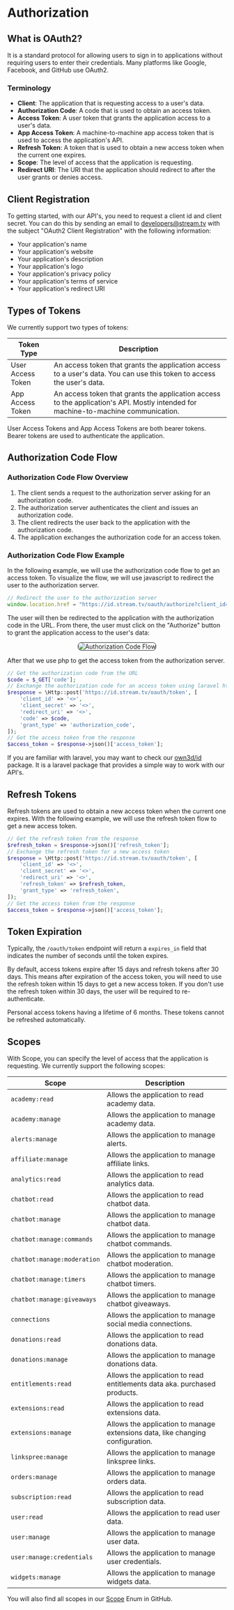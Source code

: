 # Authorization

## What is OAuth2?

It is a standard protocol for allowing users to sign in to applications without requiring users to enter their
credentials. Many platforms like Google, Facebook, and GitHub use OAuth2.

### Terminology

- **Client**: The application that is requesting access to a user's data.
- **Authorization Code**: A code that is used to obtain an access token.
- **Access Token**: A user token that grants the application access to a user's data.
- **App Access Token**: A machine-to-machine app access token that is used to access the application's API.
- **Refresh Token**: A token that is used to obtain a new access token when the current one expires.
- **Scope**: The level of access that the application is requesting.
- **Redirect URI**: The URI that the application should redirect to after the user grants or denies access.

## Client Registration

To getting started, with our API's, you need to request a client id and client secret.
You can do this by sending an email to developers@stream.tv with the subject "OAuth2 Client Registration" with the
following information:

- Your application's name
- Your application's website
- Your application's description
- Your application's logo
- Your application's privacy policy
- Your application's terms of service
- Your application's redirect URI

## Types of Tokens

We currently support two types of tokens:

| Token Type        | Description                                                                                                                        |
|-------------------|------------------------------------------------------------------------------------------------------------------------------------|
| User Access Token | An access token that grants the application access to a user's data. You can use this token to access the user's data.             |
| App Access Token  | An access token that grants the application access to the application's API. Mostly intended for machine-to-machine communication. |

User Access Tokens and App Access Tokens are both bearer tokens. Bearer tokens are used to authenticate the application.

## Authorization Code Flow

### Authorization Code Flow Overview

1. The client sends a request to the authorization server asking for an authorization code.
2. The authorization server authenticates the client and issues an authorization code.
3. The client redirects the user back to the application with the authorization code.
4. The application exchanges the authorization code for an access token.

### Authorization Code Flow Example

In the following example, we will use the authorization code flow to get an access token.
To visualize the flow, we will use javascript to redirect the user to the authorization server.

```javascript
// Redirect the user to the authorization server
window.location.href = "https://id.stream.tv/oauth/authorize?client_id=<>&redirect_uri=<>&response_type=code&scope=<>";
```

The user will then be redirected to the application with the authorization code in the URL. From there, the user must
click on the "Authorize" button to grant the application access to the user's data:

<div style="text-align: center">
<img src="../images/oauth-authorization.png" alt="Authorization Code Flow" style="border: 1px solid #181e23; border-radius: 8px;"/>
</div>

After that we use php to get the access token from the authorization server.

```php
// Get the authorization code from the URL
$code = $_GET['code'];
// Exchange the authorization code for an access token using laravel http facades
$response = \Http::post('https://id.stream.tv/oauth/token', [
    'client_id' => '<>',
    'client_secret' => '<>',
    'redirect_uri' => '<>',
    'code' => $code,
    'grant_type' => 'authorization_code',
]);
// Get the access token from the response
$access_token = $response->json()['access_token'];
```

If you are familiar with laravel, you may want to check our [own3d/id](https://github.com/own3d/id) package.
It is a laravel package that provides a simple way to work with our API's.

## Refresh Tokens

Refresh tokens are used to obtain a new access token when the current one expires.
With the following example, we will use the refresh token flow to get a new access token.

```php
// Get the refresh token from the response
$refresh_token = $response->json()['refresh_token'];
// Exchange the refresh token for a new access token
$response = \Http::post('https://id.stream.tv/oauth/token', [
    'client_id' => '<>',
    'client_secret' => '<>',
    'redirect_uri' => '<>',
    'refresh_token' => $refresh_token,
    'grant_type' => 'refresh_token',
]);
// Get the access token from the response
$access_token = $response->json()['access_token'];
```

## Token Expiration

Typically, the `/oauth/token` endpoint will return a `expires_in` field that indicates the number of seconds until the
token expires.

By default, access tokens expire after 15 days and refresh tokens after 30 days.
This means after expiration of the access token, you will need to use the refresh token within 15 days to get a new
access token.
If you don't use the refresh token within 30 days, the user will be required to re-authenticate.

Personal access tokens having a lifetime of 6 months. These tokens cannot be refreshed automatically.

## Scopes

With Scope, you can specify the level of access that the application is requesting.
We currently support the following scopes:

| Scope                       | Description                                                                    |
|-----------------------------|--------------------------------------------------------------------------------|
| `academy:read`              | Allows the application to read academy data.                                   |
| `academy:manage`            | Allows the application to manage academy data.                                 |
| `alerts:manage`             | Allows the application to manage alerts.                                       |
| `affiliate:manage`          | Allows the application to manage affiliate links.                              |
| `analytics:read`            | Allows the application to read analytics data.                                 |
| `chatbot:read`              | Allows the application to read chatbot data.                                   |
| `chatbot:manage`            | Allows the application to manage chatbot data.                                 |
| `chatbot:manage:commands`   | Allows the application to manage chatbot commands.                             |
| `chatbot:manage:moderation` | Allows the application to manage chatbot moderation.                           |
| `chatbot:manage:timers`     | Allows the application to manage chatbot timers.                               |
| `chatbot:manage:giveaways`  | Allows the application to manage chatbot giveaways.                            |
| `connections`               | Allows the application to manage social media connections.                     |
| `donations:read`            | Allows the application to read donations data.                                 |
| `donations:manage`          | Allows the application to manage donations data.                               |
| `entitlements:read`         | Allows the application to read entitlements data aka. purchased products.      |
| `extensions:read`           | Allows the application to read extensions data.                                |
| `extensions:manage`         | Allows the application to manage extensions data, like changing configuration. |
| `linkspree:manage`          | Allows the application to manage linkspree links.                              |
| `orders:manage`             | Allows the application to manage orders data.                                  |
| `subscription:read`         | Allows the application to read subscription data.                              |
| `user:read`                 | Allows the application to read user data.                                      |
| `user:manage`               | Allows the application to manage user data.                                    |
| `user:manage:credentials`   | Allows the application to manage user credentials.                             |
| `widgets:manage`            | Allows the application to manage widgets data.                                 |

You will also find all scopes in our [Scope](https://github.com/own3d/id/blob/master/src/Enums/Scope.php) Enum in
GitHub.

